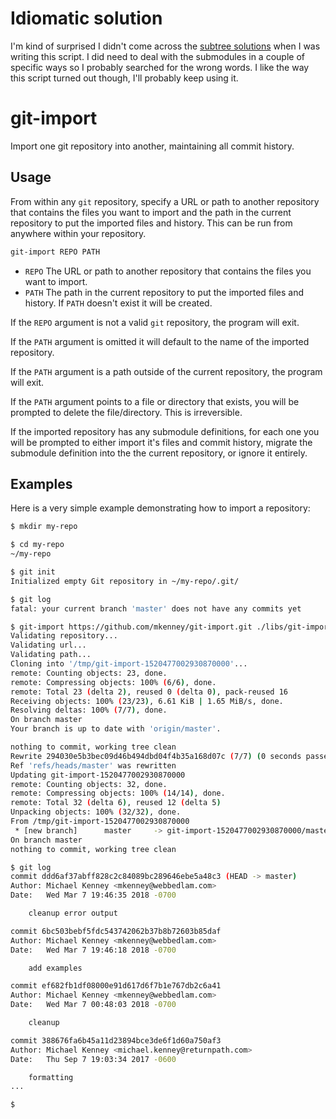 # Idiomatic solution

I'm kind of surprised I didn't come across the [subtree solutions](https://stackoverflow.com/a/32684503/867812) when I was writing this script. I did need to deal with the submodules in a couple of specific ways so I probably searched for the wrong words. I like the way this script turned out though, I'll probably keep using it.


# git-import

Import one git repository into another, maintaining all commit history.

## Usage

From within any `git` repository, specify a URL or path to another repository that contains the files you want to import and the path in the current repository to put the imported files and history. This can be run from anywhere within your repository.

```sh
git-import REPO PATH
```

* `REPO` The URL or path to another repository that contains the files you want to import.
* `PATH` The path in the current repository to put the imported files and history. If `PATH` doesn't exist it will be created.

If the `REPO` argument is not a valid `git` repository, the program will exit.

If the `PATH` argument is omitted it will default to the name of the imported repository.

If the `PATH` argument is a path outside of the current repository, the program will exit.

If the `PATH` argument points to a file or directory that exists, you will be prompted to delete the file/directory. This is irreversible.

If the imported repository has any submodule definitions, for each one you will be prompted to either import it's files and commit history, migrate the submodule definition into the the current repository, or ignore it entirely.

## Examples

Here is a very simple example demonstrating how to import a repository:

```sh
$ mkdir my-repo

$ cd my-repo
~/my-repo

$ git init
Initialized empty Git repository in ~/my-repo/.git/

$ git log
fatal: your current branch 'master' does not have any commits yet

$ git-import https://github.com/mkenney/git-import.git ./libs/git-import
Validating repository...
Validating url...
Validating path...
Cloning into '/tmp/git-import-1520477002930870000'...
remote: Counting objects: 23, done.
remote: Compressing objects: 100% (6/6), done.
remote: Total 23 (delta 2), reused 0 (delta 0), pack-reused 16
Receiving objects: 100% (23/23), 6.61 KiB | 1.65 MiB/s, done.
Resolving deltas: 100% (7/7), done.
On branch master
Your branch is up to date with 'origin/master'.

nothing to commit, working tree clean
Rewrite 294030e5b3bec09d46b494dbd04f4b35a168d07c (7/7) (0 seconds passed, remaining 0 predicted)
Ref 'refs/heads/master' was rewritten
Updating git-import-1520477002930870000
remote: Counting objects: 32, done.
remote: Compressing objects: 100% (14/14), done.
remote: Total 32 (delta 6), reused 12 (delta 5)
Unpacking objects: 100% (32/32), done.
From /tmp/git-import-1520477002930870000
 * [new branch]      master     -> git-import-1520477002930870000/master
On branch master
nothing to commit, working tree clean

$ git log
commit ddd6af37abff828c2c84089bc289646ebe5a48c3 (HEAD -> master)
Author: Michael Kenney <mkenney@webbedlam.com>
Date:   Wed Mar 7 19:46:35 2018 -0700

    cleanup error output

commit 6bc503bebf5fdc543742062b37b8b72603b85daf
Author: Michael Kenney <mkenney@webbedlam.com>
Date:   Wed Mar 7 19:46:18 2018 -0700

    add examples

commit ef682fb1df08000e91d617d6f7b1e767db2c6a41
Author: Michael Kenney <mkenney@webbedlam.com>
Date:   Wed Mar 7 00:48:03 2018 -0700

    cleanup

commit 388676fa6b45a11d23894bce3de6f1d60a750af3
Author: Michael Kenney <michael.kenney@returnpath.com>
Date:   Thu Sep 7 19:03:34 2017 -0600

    formatting
...

$
```
